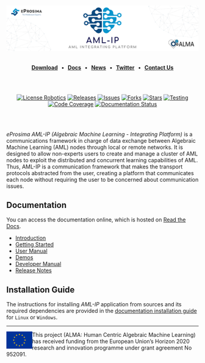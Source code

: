 

[![AML-IP](amlip_docs/rst/figures/amlip_github_banner.png)](https://alma-ai.eu/)

<br>

<div class="menu" align="center">
    <strong>
        <a href="https://eprosima.com/index.php/downloads-all">Download</a>
        <span>&nbsp;&nbsp;•&nbsp;&nbsp;</span>
        <a href="https://aml-ip.readthedocs.io/en/latest">Docs</a>
        <span>&nbsp;&nbsp;•&nbsp;&nbsp;</span>
        <a href="https://alma-ai.eu/showroom/news">News</a>
        <span>&nbsp;&nbsp;•&nbsp;&nbsp;</span>
        <a href="https://twitter.com/EProsima">Twitter</a>
        <span>&nbsp;&nbsp;•&nbsp;&nbsp;</span>
        <a href="mailto:info@eprosima.com">Contact Us</a>
    </strong>
</div>

<br><br>

<div class="badges" align="center">
    <a href="https://opensource.org/licenses/Apache-2.0"><img alt="License Robotics" src="https://img.shields.io/github/license/eProsima/AML-IP.svg"/></a>
    <a href="https://github.com/eProsima/AML-IP/releases"><img alt="Releases" src="https://img.shields.io/github/v/release/eProsima/AML-IP?sort=semver"/></a>
    <a href="https://github.com/eProsima/AML-IP/issues"><img alt="Issues" src="https://img.shields.io/github/issues/eProsima/AML-IP.svg"/></a>
    <a href="https://github.com/eProsima/AML-IP/network/memberss"><img alt="Forks" src="https://img.shields.io/github/forks/eProsima/AML-IP.svg"/></a>
    <a href="https://github.com/eProsima/AML-IP/stargazerss"><img alt="Stars" src="https://img.shields.io/github/stars/eProsima/AML-IP.svg"/></a>
    <a href="https://github.com/eProsima/AML-IP/actions/workflows/test.yml"><img alt="Testing" src="https://github.com/eProsima/AML-IP/actions/workflows/test.yml/badge.svg"/></a>
    <a href="https://codecov.io/gh/eProsima/AML-IP"><img alt="Code Coverage" src="https://codecov.io/gh/eProsima/AML-IP/branch/main/graph/badge.svg?token=M5Y82MGCO7"/></a>
    <a href="https://aml-ip.readthedocs.io/en/latest/"><img alt="Documentation Status" src="https://readthedocs.org/projects/aml-ip/badge/?version=latest"/></a>
</div>

<br><br>

*eProsima AML-IP (Algebraic Machine Learning - Integrating Platform)* is a communications framework in charge of data exchange between Algebraic Machine Learning (AML) nodes through local or remote networks.
It is designed to allow non-experts users to create and manage a cluster of AML nodes to exploit the distributed and concurrent learning capabilities of AML.
Thus, AML-IP is a communication framework that makes the transport protocols abstracted from the user, creating a platform that communicates each node without requiring the user to be concerned about communication issues.

## Documentation

You can access the documentation online, which is hosted on [Read the Docs](https://aml-ip.readthedocs.io).

* [Introduction](https://aml-ip.readthedocs.io/en/latest/rst/formalia/titlepage.html)
* [Getting Started](https://aml-ip.readthedocs.io/en/latest/rst/getting_started/project_overview.html)
* [User Manual](https://aml-ip.readthedocs.io/en/latest/rst/user_manual/scenarios/scenarios.html)
* [Demos](https://aml-ip.readthedocs.io/en/latest/rst/demo/collaborative_learning.html)
* [Developer Manual](https://aml-ip.readthedocs.io/en/latest/rst/developer_manual/installation/sources/linux/linux.html)
* [Release Notes](https://aml-ip.readthedocs.io/en/latest/rst/notes/notes.html)

## Installation Guide

The instructions for installing *AML-IP* application from sources and its required dependencies are provided in the [documentation installation guide](https://aml-ip.readthedocs.io/en/latest/rst/installation/linux.html) for `Linux` or `Windows`.

---

<img src="./amlip_docs/rst/figures/eu_flag.jpg" alt="eu_flag" height="45" align="left" >

This project (ALMA: Human Centric Algebraic Machine Learning) has received funding from the European Union’s Horizon 2020 research and innovation programme under grant agreement No 952091.
